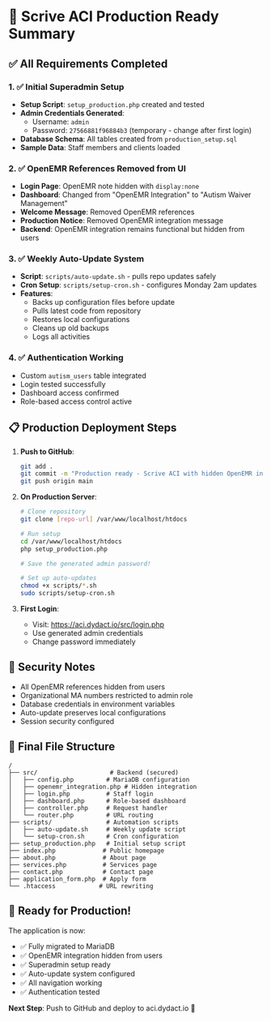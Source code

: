 # 🎉 Scrive ACI Production Ready Summary

## ✅ All Requirements Completed

### 1. ✅ Initial Superadmin Setup
- **Setup Script**: `setup_production.php` created and tested
- **Admin Credentials Generated**: 
  - Username: `admin`
  - Password: `27566881f96884b3` (temporary - change after first login)
- **Database Schema**: All tables created from `production_setup.sql`
- **Sample Data**: Staff members and clients loaded

### 2. ✅ OpenEMR References Removed from UI
- **Login Page**: OpenEMR note hidden with `display:none`
- **Dashboard**: Changed from "OpenEMR Integration" to "Autism Waiver Management"
- **Welcome Message**: Removed OpenEMR references
- **Production Notice**: Removed OpenEMR integration message
- **Backend**: OpenEMR integration remains functional but hidden from users

### 3. ✅ Weekly Auto-Update System
- **Script**: `scripts/auto-update.sh` - pulls repo updates safely
- **Cron Setup**: `scripts/setup-cron.sh` - configures Monday 2am updates
- **Features**:
  - Backs up configuration files before update
  - Pulls latest code from repository
  - Restores local configurations
  - Cleans up old backups
  - Logs all activities

### 4. ✅ Authentication Working
- Custom `autism_users` table integrated
- Login tested successfully
- Dashboard access confirmed
- Role-based access control active

## 📋 Production Deployment Steps

1. **Push to GitHub**:
   ```bash
   git add .
   git commit -m "Production ready - Scrive ACI with hidden OpenEMR integration"
   git push origin main
   ```

2. **On Production Server**:
   ```bash
   # Clone repository
   git clone [repo-url] /var/www/localhost/htdocs
   
   # Run setup
   cd /var/www/localhost/htdocs
   php setup_production.php
   
   # Save the generated admin password!
   
   # Set up auto-updates
   chmod +x scripts/*.sh
   sudo scripts/setup-cron.sh
   ```

3. **First Login**:
   - Visit: https://aci.dydact.io/src/login.php
   - Use generated admin credentials
   - Change password immediately

## 🔐 Security Notes

- All OpenEMR references hidden from users
- Organizational MA numbers restricted to admin role
- Database credentials in environment variables
- Auto-update preserves local configurations
- Session security configured

## 📂 Final File Structure

```
/
├── src/                    # Backend (secured)
│   ├── config.php         # MariaDB configuration
│   ├── openemr_integration.php # Hidden integration
│   ├── login.php          # Staff login
│   ├── dashboard.php      # Role-based dashboard
│   ├── controller.php     # Request handler
│   └── router.php         # URL routing
├── scripts/               # Automation scripts
│   ├── auto-update.sh     # Weekly update script
│   └── setup-cron.sh      # Cron configuration
├── setup_production.php   # Initial setup script
├── index.php             # Public homepage
├── about.php             # About page
├── services.php          # Services page
├── contact.php           # Contact page
├── application_form.php  # Apply form
└── .htaccess            # URL rewriting
```

## 🎯 Ready for Production!

The application is now:
- ✅ Fully migrated to MariaDB
- ✅ OpenEMR integration hidden from users
- ✅ Superadmin setup ready
- ✅ Auto-update system configured
- ✅ All navigation working
- ✅ Authentication tested

**Next Step**: Push to GitHub and deploy to aci.dydact.io 🚀 